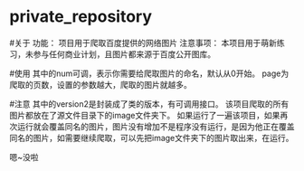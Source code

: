 # private_repository
#关于
功能：
项目用于爬取百度提供的网络图片
注意事项：
本项目用于萌新练习，未参与任何商业计划，且图片都来源于百度公开图库。


#使用
其中的num可调，表示你需要给爬取图片的命名，默认从0开始。
page为爬取的页数，设置的参数越大，爬取的图片就越多。

#注意
其中的version2是封装成了类的版本，有可调用接口。
该项目爬取的所有图片都放在了源文件目录下的image文件夹下。
如果运行了一遍该项目，如果再次运行就会覆盖同名的图片，图片没有增加不是程序没有运行，是因为他正在覆盖同名的图片，如需要继续爬取，可以先把image文件夹下的图片取出来，在运行。



嗯~没啦

